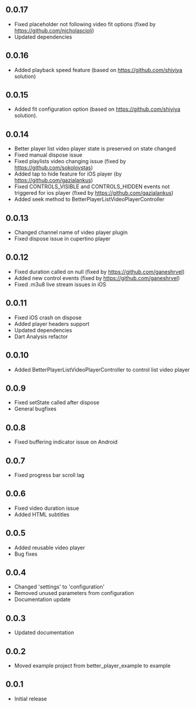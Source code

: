 ## 0.0.17
* Fixed placeholder not following video fit options (fixed by https://github.com/nicholascioli)
* Updated dependencies

## 0.0.16
* Added playback speed feature (based on https://github.com/shiyiya solution)

## 0.0.15
* Added fit configuration option (based on https://github.com/shiyiya solution).

## 0.0.14
* Better player list video player state is preserved on state changed
* Fixed manual dispose issue
* Fixed playlists video changing issue (fixed by https://github.com/sokolovstas)
* Added tap to hide feature for iOS player (by https://github.com/gazialankus)
* Fixed CONTROLS_VISIBLE and CONTROLS_HIDDEN events not triggered for ios player (fixed by https://github.com/gazialankus)
* Added seek method to BetterPlayerListVideoPlayerController

## 0.0.13
* Changed channel name of video player plugin
* Fixed dispose issue in cupertino player

## 0.0.12
* Fixed duration called on null (fixed by https://github.com/ganeshrvel)
* Added new control events (fixed by https://github.com/ganeshrvel)
* Fixed .m3u8 live stream issues in iOS

## 0.0.11
* Fixed iOS crash on dispose
* Added player headers support
* Updated dependencies
* Dart Analysis refactor

## 0.0.10
* Added BetterPlayerListVideoPlayerController to control list video player

## 0.0.9
* Fixed setState called after dispose
* General bugfixes

## 0.0.8
* Fixed buffering indicator issue on Android

## 0.0.7
* Fixed progress bar scroll lag

## 0.0.6
* Fixed video duration issue
* Added HTML subtitles

## 0.0.5
* Added reusable video player
* Bug fixes

## 0.0.4
* Changed 'settings' to 'configuration'
* Removed unused parameters from configuration
* Documentation update

## 0.0.3
* Updated documentation

## 0.0.2
* Moved example project from better_player_example to example

## 0.0.1

* Initial release
